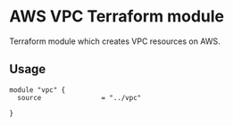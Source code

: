 <!-- BEGINNING OF PRE-COMMIT-TERRAFORM DOCS HOOK -->
# AWS VPC Terraform module

Terraform module which creates VPC resources on AWS.

## Usage

```hcl
module "vpc" {
  source               = "../vpc"

}
```
<!-- END OF PRE-COMMIT-TERRAFORM DOCS HOOK -->
